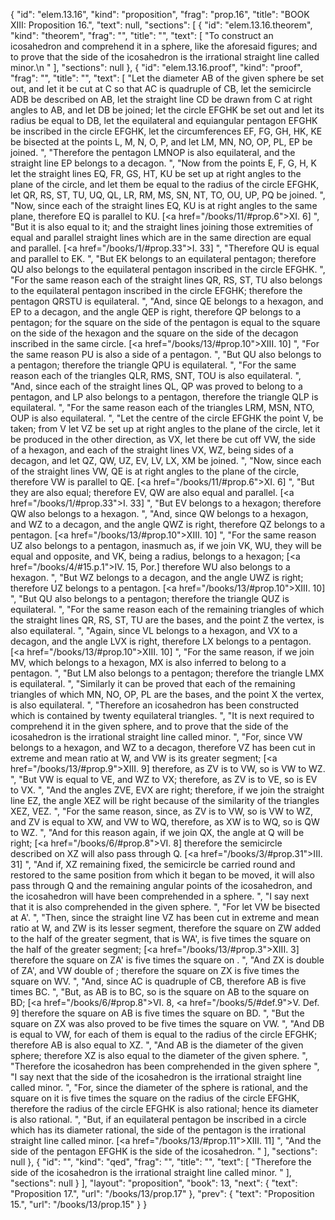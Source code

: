 {
  "id": "elem.13.16",
  "kind": "proposition",
  "frag": "prop.16",
  "title": "BOOK XIII: Proposition 16.",
  "text": null,
  "sections": [
    {
      "id": "elem.13.16.theorem",
      "kind": "theorem",
      "frag": "",
      "title": "",
      "text": [
        "To construct an icosahedron and comprehend it in a sphere, like the aforesaid figures; and to prove that the side of the icosahedron is the irrational straight line called minor.\n      "
      ],
      "sections": null
    },
    {
      "id": "elem.13.16.proof",
      "kind": "proof",
      "frag": "",
      "title": "",
      "text": [
        "Let the diameter AB of the given sphere be set out, and let it be cut at C so that AC is quadruple of CB, let the semicircle ADB be described on AB, let the straight line CD be drawn from C at right angles to AB, and let DB be joined;  let the circle EFGHK be set out and let its radius be equal to DB, let the equilateral and equiangular pentagon EFGHK be inscribed in the circle EFGHK, let the circumferences EF, FG, GH, HK, KE be bisected at the points L, M, N, O, P, and let LM, MN, NO, OP, PL, EP be joined. ",
        "Therefore the pentagon LMNOP is also equilateral, and the straight line EP belongs to a decagon. ",
        "Now from the points E, F, G, H, K let the straight lines EQ, FR, GS, HT, KU be set up at right angles to the plane of the circle, and let them be equal to the radius of the circle EFGHK, let QR, RS, ST, TU, UQ, QL, LR, RM, MS, SN, NT, TO, OU, UP, PQ be joined. ",
        "Now, since each of the straight lines EQ, KU is at right angles to the same plane, therefore EQ is parallel to KU. [<a href=\"/books/11/#prop.6\">XI. 6</a>] ",
        "But it is also equal to it; and the straight lines joining those extremities of equal and parallel straight lines which are in the same direction are equal and parallel. [<a href=\"/books/1/#prop.33\">I. 33</a>] ",
        "Therefore QU is equal and parallel to EK. ",
        "But EK belongs to an equilateral pentagon; therefore QU also belongs to the equilateral pentagon inscribed in the circle EFGHK. ",
        "For the same reason each of the straight lines QR, RS, ST, TU also belongs to the equilateral pentagon inscribed in the circle EFGHK; therefore the pentagon QRSTU is equilateral. ",
        "And, since QE belongs to a hexagon, and EP to a decagon, and the angle QEP is right, therefore QP belongs to a pentagon; for the square on the side of the pentagon is equal to the square on the side of the hexagon and the square on the side of the decagon inscribed in the same circle. [<a href=\"/books/13/#prop.10\">XIII. 10</a>] ",
        "For the same reason PU is also a side of a pentagon. ",
        "But QU also belongs to a pentagon; therefore the triangle QPU is equilateral. ",
        "For the same reason each of the triangles QLR, RMS, SNT, TOU is also equilateral. ",
        "And, since each of the straight lines QL, QP was proved to belong to a pentagon, and LP also belongs to a pentagon, therefore the triangle QLP is equilateral. ",
        "For the same reason each of the triangles LRM, MSN, NTO, OUP is also equilateral. ",
        "Let the centre of the circle EFGHK the point V, be taken; from V let VZ be set up at right angles to the plane of the circle, let it be produced in the other direction, as VX, let there be cut off VW, the side of a hexagon, and each of the straight lines VX, WZ, being sides of a decagon, and let QZ, QW, UZ, EV, LV, LX, XM be joined. ",
        "Now, since each of the straight lines VW, QE is at right angles to the plane of the circle, therefore VW is parallel to QE. [<a href=\"/books/11/#prop.6\">XI. 6</a>] ",
        "But they are also equal; therefore EV, QW are also equal and parallel. [<a href=\"/books/1/#prop.33\">I. 33</a>] ",
        "But EV belongs to a hexagon; therefore QW also belongs to a hexagon. ",
        "And, since QW belongs to a hexagon, and WZ to a decagon, and the angle QWZ is right, therefore QZ belongs to a pentagon. [<a href=\"/books/13/#prop.10\">XIII. 10</a>] ",
        "For the same reason UZ also belongs to a pentagon, inasmuch as, if we join VK, WU, they will be equal and opposite, and VK, being a radius, belongs to a hexagon; [<a href=\"/books/4/#15.p.1\">IV. 15, Por.</a>] therefore WU also belongs to a hexagon. ",
        "But WZ belongs to a decagon, and the angle UWZ is right; therefore UZ belongs to a pentagon. [<a href=\"/books/13/#prop.10\">XIII. 10</a>] ",
        "But QU also belongs to a pentagon; therefore the triangle QUZ is equilateral. ",
        "For the same reason each of the remaining triangles of which the straight lines QR, RS, ST, TU are the bases, and the point Z the vertex, is also equilateral. ",
        "Again, since VL belongs to a hexagon, and VX to a decagon, and the angle LVX is right, therefore LX belongs to a pentagon. [<a href=\"/books/13/#prop.10\">XIII. 10</a>] ",
        "For the same reason, if we join MV, which belongs to a hexagon, MX is also inferred to belong to a pentagon. ",
        "But LM also belongs to a pentagon; therefore the triangle LMX is equilateral. ",
        "Similarly it can be proved that each of the remaining triangles of which MN, NO, OP, PL are the bases, and the point X the vertex, is also equilateral. ",
        "Therefore an icosahedron has been constructed which is contained by twenty equilateral triangles. ",
        "It is next required to comprehend it in the given sphere, and to prove that the side of the icosahedron is the irrational straight line called minor. ",
        "For, since VW belongs to a hexagon, and WZ to a decagon, therefore VZ has been cut in extreme and mean ratio at W, and VW is its greater segment; [<a href=\"/books/13/#prop.9\">XIII. 9</a>] therefore, as ZV is to VW, so is VW to WZ. ",
        "But VW is equal to VE, and WZ to VX; therefore, as ZV is to VE, so is EV to VX. ",
        "And the angles ZVE, EVX are right; therefore, if we join the straight line EZ, the angle XEZ will be right because of the similarity of the triangles XEZ, VEZ. ",
        "For the same reason, since, as ZV is to VW, so is VW to WZ, and ZV is equal to XW, and VW to WQ, therefore, as XW is to WQ, so is QW to WZ. ",
        "And for this reason again, if we join QX, the angle at Q will be right; [<a href=\"/books/6/#prop.8\">VI. 8</a>] therefore the semicircle described on XZ will also pass through Q. [<a href=\"/books/3/#prop.31\">III. 31</a>] ",
        "And if, XZ remaining fixed, the semicircle be carried round and restored to the same position from which it began to be moved, it will also pass through Q and the remaining angular points of the icosahedron, and the icosahedron will have been comprehended in a sphere. ",
        "I say next that it is also comprehended in the given sphere. ",
        "For let VW be bisected at A'. ",
        "Then, since the straight line VZ has been cut in extreme and mean ratio at W, and ZW is its lesser segment, therefore the square on ZW added to the half of the greater segment, that is WA', is five times the square on the half of the greater segment; [<a href=\"/books/13/#prop.3\">XIII. 3</a>] therefore the square on ZA' is five times the square on . ",
        "And ZX is double of ZA', and VW double of ; therefore the square on ZX is five times the square on WV. ",
        "And, since AC is quadruple of CB, therefore AB is five times BC. ",
        "But, as AB is to BC, so is the square on AB to the square on BD; [<a href=\"/books/6/#prop.8\">VI. 8</a>, <a href=\"/books/5/#def.9\">V. Def. 9</a>] therefore the square on AB is five times the square on BD. ",
        "But the square on ZX was also proved to be five times the square on VW. ",
        "And DB is equal to VW, for each of them is equal to the radius of the circle EFGHK; therefore AB is also equal to XZ. ",
        "And AB is the diameter of the given sphere; therefore XZ is also equal to the diameter of the given sphere. ",
        "Therefore the icosahedron has been comprehended in the given sphere ",
        "I say next that the side of the icosahedron is the irrational straight line called minor. ",
        "For, since the diameter of the sphere is rational, and the square on it is five times the square on the radius of the circle EFGHK, therefore the radius of the circle EFGHK is also rational; hence its diameter is also rational. ",
        "But, if an equilateral pentagon be inscribed in a circle which has its diameter rational, the side of the pentagon is the irrational straight line called minor. [<a href=\"/books/13/#prop.11\">XIII. 11</a>] ",
        "And the side of the pentagon EFGHK is the side of the icosahedron. "
      ],
      "sections": null
    },
    {
      "id": "",
      "kind": "qed",
      "frag": "",
      "title": "",
      "text": [
        "Therefore the side of the icosahedron is the irrational straight line called minor. "
      ],
      "sections": null
    }
  ],
  "layout": "proposition",
  "book": 13,
  "next": {
    "text": "Proposition 17.",
    "url": "/books/13/prop.17"
  },
  "prev": {
    "text": "Proposition 15.",
    "url": "/books/13/prop.15"
  }
}
